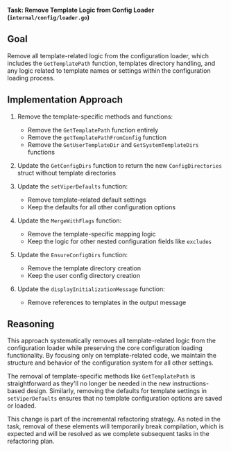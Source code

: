 **Task: Remove Template Logic from Config Loader (`internal/config/loader.go`)**

## Goal
Remove all template-related logic from the configuration loader, which includes the `GetTemplatePath` function, templates directory handling, and any logic related to template names or settings within the configuration loading process.

## Implementation Approach
1. Remove the template-specific methods and functions:
   - Remove the `GetTemplatePath` function entirely
   - Remove the `getTemplatePathFromConfig` function
   - Remove the `GetUserTemplateDir` and `GetSystemTemplateDirs` functions 

2. Update the `GetConfigDirs` function to return the new `ConfigDirectories` struct without template directories

3. Update the `setViperDefaults` function:
   - Remove template-related default settings
   - Keep the defaults for all other configuration options

4. Update the `MergeWithFlags` function:
   - Remove the template-specific mapping logic
   - Keep the logic for other nested configuration fields like `excludes`

5. Update the `EnsureConfigDirs` function:
   - Remove the template directory creation
   - Keep the user config directory creation

6. Update the `displayInitializationMessage` function:
   - Remove references to templates in the output message

## Reasoning
This approach systematically removes all template-related logic from the configuration loader while preserving the core configuration loading functionality. By focusing only on template-related code, we maintain the structure and behavior of the configuration system for all other settings.

The removal of template-specific methods like `GetTemplatePath` is straightforward as they'll no longer be needed in the new instructions-based design. Similarly, removing the defaults for template settings in `setViperDefaults` ensures that no template configuration options are saved or loaded.

This change is part of the incremental refactoring strategy. As noted in the task, removal of these elements will temporarily break compilation, which is expected and will be resolved as we complete subsequent tasks in the refactoring plan.